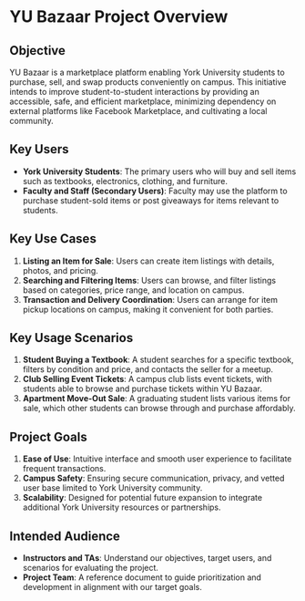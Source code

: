 # YU Bazaar Project Overview

## Objective
YU Bazaar is a marketplace platform enabling York University students to purchase, sell, and swap products conveniently on campus. This initiative intends to improve student-to-student interactions by providing an accessible, safe, and efficient marketplace, minimizing dependency on external platforms like Facebook Marketplace, and cultivating a local community.

## Key Users
- **York University Students**: The primary users who will buy and sell items such as textbooks, electronics, clothing, and furniture.
- **Faculty and Staff (Secondary Users)**: Faculty may use the platform to purchase student-sold items or post giveaways for items relevant to students.

## Key Use Cases
1. **Listing an Item for Sale**: Users can create item listings with details, photos, and pricing.
2. **Searching and Filtering Items**: Users can browse, and filter listings based on categories, price range, and location on campus.
3. **Transaction and Delivery Coordination**: Users can arrange for item pickup locations on campus, making it convenient for both parties.

## Key Usage Scenarios
1. **Student Buying a Textbook**: A student searches for a specific textbook, filters by condition and price, and contacts the seller for a meetup.
2. **Club Selling Event Tickets**: A campus club lists event tickets, with students able to browse and purchase tickets within YU Bazaar.
3. **Apartment Move-Out Sale**: A graduating student lists various items for sale, which other students can browse through and purchase affordably.

## Project Goals
1. **Ease of Use**: Intuitive interface and smooth user experience to facilitate frequent transactions.
2. **Campus Safety**: Ensuring secure communication, privacy, and vetted user base limited to York University community.
3. **Scalability**: Designed for potential future expansion to integrate additional York University resources or partnerships.

## Intended Audience
- **Instructors and TAs**: Understand our objectives, target users, and scenarios for evaluating the project.
- **Project Team**: A reference document to guide prioritization and development in alignment with our target goals.
